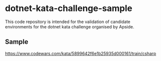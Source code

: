# dotnet-kata-challenge-sample

This code repository is intended for the validation of candidate environments for the dotnet kata challenge organised by Apside.

## Sample

https://www.codewars.com/kata/5899642f6e1b25935d000161/train/csharp
